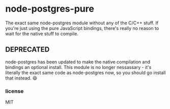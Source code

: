 node-postgres-pure
==================

The exact same node-postgres module without any of the C/C++ stuff. If you're just using the pure JavaScript bindings, there's really no reason to wait for the native stuff to compile.

## DEPRECATED

node-postgres has been updated to make the native compilation and bindings an optional install. This module is no longer nessassary - it's literally the exact same code as node-postgres now, so you should go install that instead. :smile:

### license

MIT
